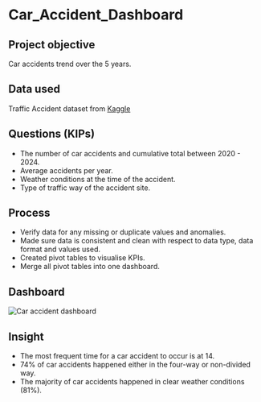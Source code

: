 # Car_Accident_Dashboard

## Project objective
Car accidents trend over the 5 years.

## Data used
Traffic Accident dataset from [Kaggle](https://www.kaggle.com/datasets/oktayrdeki/traffic-accidents)

## Questions (KIPs)
- The number of car accidents and cumulative total between 2020 - 2024.
- Average accidents per year.
- Weather conditions at the time of the accident.
- Type of traffic way of the accident site.

## Process
- Verify data for any missing or duplicate values and anomalies.
- Made sure data is consistent and clean with respect to data type, data format and values used.
- Created pivot tables to visualise KPIs.
- Merge all pivot tables into one dashboard.

## Dashboard
![Car accident dashboard](https://github.com/user-attachments/assets/de964824-ce35-45ea-86e8-712130dbfe2c)

## Insight
- The most frequent time for a car accident to occur is at 14.
- 74% of car accidents happened either in the four-way or non-divided way.
- The majority of car accidents happened in clear weather conditions (81%).
